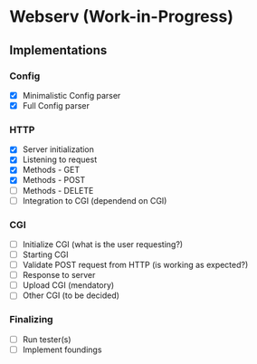 # Webserv (Work-in-Progress)

## Implementations

### Config

- [x] Minimalistic Config parser
- [x] Full Config parser

### HTTP
- [x] Server initialization
- [x] Listening to request
- [x] Methods - GET
- [x] Methods - POST
- [ ] Methods - DELETE
- [ ] Integration to CGI (dependend on CGI)

### CGI
- [ ] Initialize CGI (what is the user requesting?)
- [ ] Starting CGI
- [ ] Validate POST request from HTTP (is working as expected?)
- [ ] Response to server
- [ ] Upload CGI (mendatory)
- [ ] Other CGI (to be decided)

### Finalizing
- [ ] Run tester(s)
- [ ] Implement foundings
